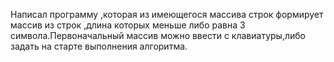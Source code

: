 
Написал программу ,которая из имеющегося массива строк формирует массив из строк ,длина которых меньше либо равна 3 символа.Первоначальный массив можно ввести с клавиатуры,либо задать на старте выполнения алгоритма.

